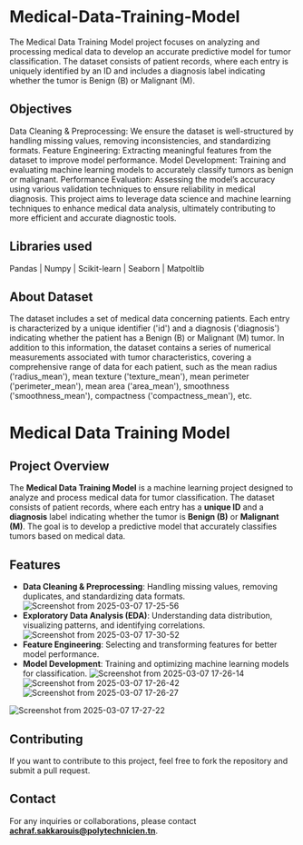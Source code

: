 # Medical-Data-Training-Model
The Medical Data Training Model project focuses on analyzing and processing medical data to develop an accurate predictive model for tumor classification.
The dataset consists of patient records, where each entry is uniquely identified by an ID and includes a diagnosis label indicating whether the tumor is Benign (B) or Malignant (M).

## Objectives
Data Cleaning & Preprocessing: We ensure the dataset is well-structured by handling missing values, removing inconsistencies, and standardizing formats.
Feature Engineering: Extracting meaningful features from the dataset to improve model performance.
Model Development: Training and evaluating machine learning models to accurately classify tumors as benign or malignant.
Performance Evaluation: Assessing the model’s accuracy using various validation techniques to ensure reliability in medical diagnosis.
This project aims to leverage data science and machine learning techniques to enhance medical data analysis, ultimately contributing to more efficient and accurate diagnostic tools.
## Libraries used
Pandas | Numpy | Scikit-learn | Seaborn | Matpoltlib
## About Dataset
The dataset includes a set of medical data concerning patients. Each entry is characterized by a unique identifier ('id') and a diagnosis ('diagnosis') indicating whether the patient has a Benign (B) or Malignant (M) tumor.
In addition to this information, the dataset contains a series of numerical measurements associated with tumor characteristics, covering a comprehensive range of data for each patient, such as the mean radius ('radius_mean'), mean texture ('texture_mean'), mean perimeter ('perimeter_mean'), mean area ('area_mean'), smoothness ('smoothness_mean'), compactness ('compactness_mean'), etc.


# Medical Data Training Model

## Project Overview
The **Medical Data Training Model** is a machine learning project designed to analyze and process medical data for tumor classification. The dataset consists of patient records, where each entry has a **unique ID** and a **diagnosis** label indicating whether the tumor is **Benign (B)** or **Malignant (M)**. The goal is to develop a predictive model that accurately classifies tumors based on medical data.

## Features
- **Data Cleaning & Preprocessing**: Handling missing values, removing duplicates, and standardizing data formats.
  ![Screenshot from 2025-03-07 17-25-56](https://github.com/user-attachments/assets/199d894f-7edd-4595-958e-91cb19529485)
- **Exploratory Data Analysis (EDA)**: Understanding data distribution, visualizing patterns, and identifying correlations.
![Screenshot from 2025-03-07 17-30-52](https://github.com/user-attachments/assets/5a4a1019-05ba-459c-8b46-1c6218fa457c)
- **Feature Engineering**: Selecting and transforming features for better model performance.
- **Model Development**: Training and optimizing machine learning models for classification.
![Screenshot from 2025-03-07 17-26-14](https://github.com/user-attachments/assets/a702043f-8907-4a79-bf6c-cd376d8de6e4)
![Screenshot from 2025-03-07 17-26-42](https://github.com/user-attachments/assets/fe5d4cc0-d6a0-4b68-8735-c84dc86e8bc8)
![Screenshot from 2025-03-07 17-26-27](https://github.com/user-attachments/assets/241b7db6-e1b1-4d4d-93ce-71d71d36f4ac)

![Screenshot from 2025-03-07 17-27-22](https://github.com/user-attachments/assets/d5ba1453-54d1-4ee4-b7c4-5e1d6914c1ab)

## Contributing
If you want to contribute to this project, feel free to fork the repository and submit a pull request.

## Contact
For any inquiries or collaborations, please contact **achraf.sakkarouis@polytechnicien.tn**.







